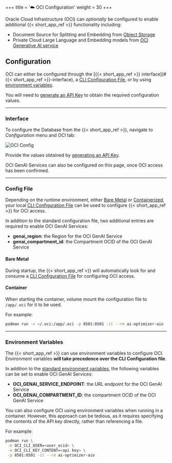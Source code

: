 +++
title = '☁️ OCI Configuration'
weight = 30
+++

<!--
Copyright (c) 2024, 2025, Oracle and/or its affiliates.
Licensed under the Universal Permissive License v1.0 as shown at http://oss.oracle.com/licenses/upl.

spell-checker: ignore genai ocid
-->

Oracle Cloud Infrastructure (OCI) can _optionally_ be configured to enable additional {{< short_app_ref >}} functionality including:

- Document Source for Splitting and Embedding from [Object Storage](https://docs.oracle.com/en-us/iaas/Content/Object/Concepts/objectstorageoverview.htm)
- Private Cloud Large Language and Embedding models from [OCI Generative AI service](https://docs.oracle.com/en-us/iaas/Content/generative-ai/home.htm)

## Configuration

OCI can either be configured through the [{{< short_app_ref >}} interface](#{{< short_app_ref >}}-interface), a [CLI Configuration File](#config-file), or by using [environment variables](#environment-variables).

You will need to [generate an API Key](https://docs.oracle.com/en-us/iaas/Content/API/Concepts/apisigningkey.htm#two) to obtain the required configuration values.

---

### Interface

To configure the Database from the {{< short_app_ref >}}, navigate to _Configuration_ menu and _OCI_ tab:

![OCI Config](../images/oci_config.png)

Provide the values obtained by [generating an API Key](https://docs.oracle.com/en-us/iaas/Content/API/Concepts/apisigningkey.htm#two).

OCI GenAI Services can also be configured on this page, once OCI access has been confirmed.



---

### Config File

Depending on the runtime environment, either [Bare Metal](#bare-metal) or [Containerized](#container), your local [CLI Configuration File](https://docs.oracle.com/en-us/iaas/Content/API/Concepts/sdkconfig.htm) can be used to configure {{< short_app_ref >}} for OCI access.

In addition to the standard configuration file, two additional entries are required to enable OCI GenAI Services:

- **genai_region**: the Region for the OCI GenAI Service
- **genai_compartment_id**: the Compartment OCID of the OCI GenAI Service

#### Bare Metal

During startup, the {{< short_app_ref >}} will automatically look for and consume a [CLI Configuration File](https://docs.oracle.com/en-us/iaas/Content/API/Concepts/sdkconfig.htm) for configuring OCI access.

#### Container

When starting the container, volume mount the configuration file to `/app/.oci` for it to be used.  

For example:
```bash
podman run -v ~/.oci:/app/.oci -p 8501:8501 -it --rm ai-optimizer-aio
```

---

### Environment Variables

The {{< short_app_ref >}} can use environment variables to configure OCI.  Environment variables **will take precedence over the CLI Configuration file**.

In addition to the [standard environment variables](https://docs.oracle.com/en-us/iaas/Content/API/SDKDocs/clienvironmentvariables.htm#CLI_Environment_Variables), the following variables can be set to enable OCI GenAI Services:

- **OCI_GENAI_SERVICE_ENDPOINT**: the URL endpoint for the OCI GenAI Service
- **OCI_GENAI_COMPARTMENT_ID**: the compartment OCID of the OCI GenAI Service

You can also configure OCI using environment variables when running in a container. However, this approach can be tedious, as it requires specifying the contents of the API key directly, rather than referencing a file.

For example:
```bash
podman run \
 -e OCI_CLI_USER=<user_ocid> \
 -e OCI_CLI_KEY_CONTENT=<api key> \
 -p 8501:8501 -it --rm ai-optimizer-aio
```